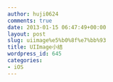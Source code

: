 ```yaml
---
author: huji0624
comments: true
date: 2013-01-15 06:47:49+00:00
layout: post
slug: uiimage%e5%b0%8f%e7%bb%93
title: UIImage小结
wordpress_id: 645
categories:
- iOS
---
```


